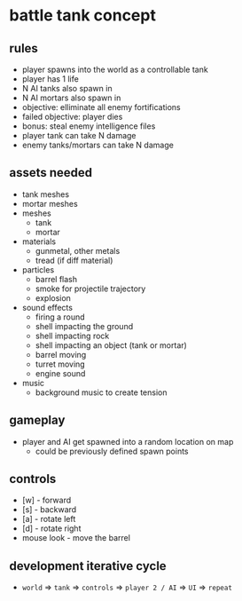 # battle tank concept

## rules

- player spawns into the world as a controllable tank
- player has 1 life
- N AI tanks also spawn in
- N AI mortars also spawn in
- objective: elliminate all enemy fortifications
- failed objective: player dies
- bonus: steal enemy intelligence files
- player tank can take N damage
- enemy tanks/mortars can take N damage

## assets needed

- tank meshes
- mortar meshes
- meshes
  - tank
  - mortar
- materials
  - gunmetal, other metals
  - tread (if diff material)
- particles
  - barrel flash
  - smoke for projectile trajectory
  - explosion
- sound effects
  - firing a round
  - shell impacting the ground
  - shell impacting rock
  - shell impacting an object (tank or mortar)
  - barrel moving
  - turret moving
  - engine sound
- music
  - background music to create tension

## gameplay

- player and AI get spawned into a random location on map
  - could be previously defined spawn points

## controls

- [w] - forward
- [s] - backward
- [a] - rotate left
- [d] - rotate right
- mouse look - move the barrel

## development iterative cycle

- `world` => `tank` => `controls` => `player 2 / AI` => `UI` => `repeat`
